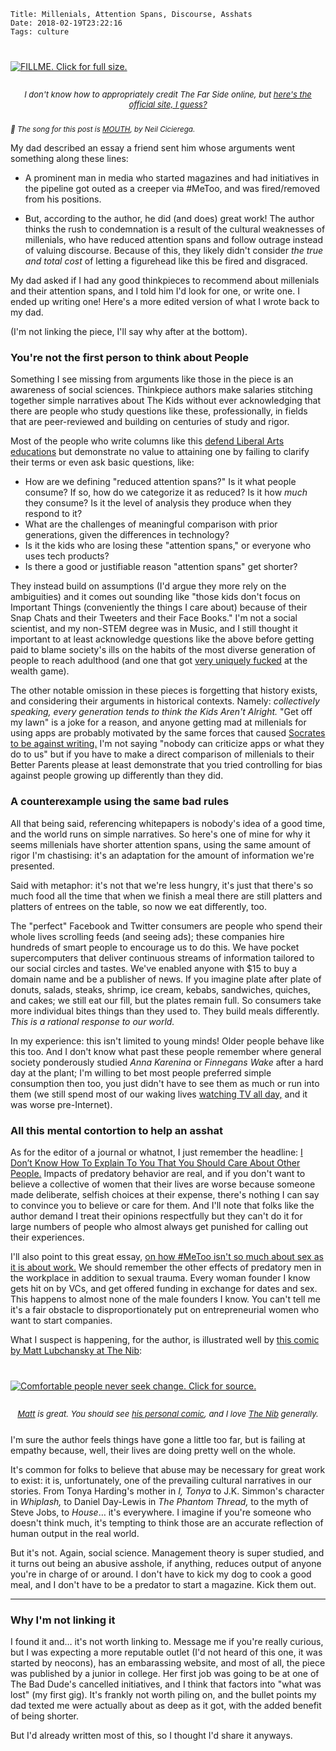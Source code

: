     Title: Millenials, Attention Spans, Discourse, Asshats
    Date: 2018-02-19T23:22:16
    Tags: culture

<div class="caption-img-block" style="margin: 25px auto;">
<a href="/img/2018/2/midvale.png" target="blank">
<img src="/img/2018/2/midvale_THUMB.png" alt="FILLME. Click for full size." style="margin: 15px auto;" />
</a>
<p style="font-style: italic; text-align: center; font-size: small">I don't
know how to appropriately credit The Far Side online, but
<a href="http://www.thefarside.com/">here's the official site, I guess?</a></p>
</div>

<small>_🎵 The song for this post is [MOUTH][9], by Neil Cicierega._</small>

My dad described an essay a friend sent him whose arguments went something along
these lines:

* A prominent man in media who started magazines and had initiatives in the pipeline
  got outed as a creeper via #MeToo, and was fired/removed from his positions.

* But, according to the author, he did (and does) great work! The author thinks
  the rush to condemnation is a result of the cultural weaknesses of millenials,
  who have reduced attention spans and follow outrage instead of valuing
  discourse. Because of this, they likely didn't consider _the true and total
  cost_ of letting a figurehead like this be fired and disgraced.

My dad asked if I had any good thinkpieces to recommend about millenials and
their attention spans, and I told him I'd look for one, or write one. I ended up
writing one! Here's a more edited version of what I wrote back to my dad.

(I'm not linking the piece, I'll say why after at the bottom).

<!-- more -->

<h3 id="youre-not-the-first-person-to-think-about-people">You're not the first person to think about People</h3>

Something I see missing from arguments like those in the piece is
an awareness of social sciences. Thinkpiece authors make salaries stitching
together simple narratives about The Kids without ever acknowledging that there
are people who study questions like these, professionally, in fields that are
peer-reviewed and building on centuries of study and rigor.

Most of the people who write columns like this [defend Liberal Arts
educations][7] but demonstrate no value to attaining one by failing to clarify
their terms or even ask basic questions, like:

* How are we defining "reduced attention spans?" Is it what people consume? If
  so, how do we categorize it as reduced? Is it how _much_ they consume? Is it
  the level of analysis they produce when they respond to it?
* What are the challenges of meaningful comparison with prior generations, given the
  differences in technology?
* Is it the kids who are losing these "attention spans," or everyone who uses
  tech products?
* Is there a good or justifiable reason "attention spans" get shorter?

They instead build on assumptions (I'd argue they more rely on the ambiguities)
and it comes out sounding like "those kids don't focus on Important Things
(conveniently the things I care about) because of their Snap Chats and their
Tweeters and their Face Books." I'm not a social scientist, and my non-STEM
degree was in Music, and I still thought it important to at least acknowledge
questions like the above before getting paid to blame society's ills on the
habits of the most diverse generation of people to reach adulthood (and one that
got [very uniquely fucked][8] at the wealth game).

The other notable omission in these pieces is forgetting that
history exists, and considering their arguments in historical contexts. Namely:
_collectively speaking, every generation tends to think the Kids Aren't
Alright._ "Get off my lawn" is a joke for a reason, and anyone getting mad at
millenials for using apps are probably motivated by the same forces that caused
[Socrates to be against writing.][1] I'm not saying "nobody can criticize apps
or what they do to us" but if you have to make a direct comparison of millenials
to their Better Parents please at least demonstrate that you tried
controlling for bias against people growing up differently than they did.

<h3 id="a-counterexample-using-the-same-bad-rules">A counterexample using the same bad rules</h3>

All that being said, referencing whitepapers is nobody's idea of a good time,
and the world runs on simple narratives. So here's one of mine for why it seems
millenials have shorter attention spans, using the same amount of rigor I'm
chastising: it's an adaptation for the amount of information we're presented.

Said with metaphor: it's not that we're less hungry, it's just that there's so
much food all the time that when we finish a meal there are still platters and
platters of entrees on the table, so now we eat differently, too.

The "perfect" Facebook and Twitter consumers are people who spend their whole
lives scrolling feeds (and seeing ads); these companies hire hundreds of smart
people to encourage us to do this. We have pocket supercomputers that deliver
continuous streams of information tailored to our social circles and tastes.
We've enabled anyone with $15 to buy a domain name and be a publisher of news.
If you imagine plate after plate of donuts, salads, steaks, shrimp, ice cream,
kebabs, sandwiches, quiches, and cakes; we still eat our fill, but the plates
remain full. So consumers take more individual bites things than they used to.
They build meals differently. _This is a rational response to our world._

In my experience: this isn't limited to young minds! Older people behave like
this too. And I don't know what past these people remember where general society
ponderously studied _Anna Karenina_ or _Finnegans Wake_ after a hard day at the
plant; I'm willing to bet most people preferred simple consumption then too, you
just didn't have to see them as much or run into them (we still spend most of
our waking lives [watching TV all day,][2] and it was worse pre-Internet).

<h3 id="all-this-mental-contortion-to-help-an-asshat">All this mental contortion to help an asshat</h3>

As for the editor of a journal or whatnot, I just remember the headline: [I
Don’t Know How To Explain To You That You Should Care About Other People.][3]
Impacts of predatory behavior are real, and if you don't want to believe a
collective of women that their lives are worse because someone made deliberate,
selfish choices at their expense, there's nothing I can say to convince you to
believe or care for them. And I'll note that folks like the author demand I
treat their opinions respectfully but they can't do it for large numbers of
people who almost always get punished for calling out their experiences.

I'll also point to this great essay, [on how #MeToo isn't so much about sex as
it is about work.][4] We should remember the other effects of predatory men in
the workplace in addition to sexual trauma. Every woman founder I know gets hit
on by VCs, and get offered funding in exchange for dates and sex. This happens
to almost none of the male founders I know. You can't tell me it's a fair 
obstacle to disproportionately put on entrepreneurial women who want to start
companies.

What I suspect is happening, for the author, is illustrated well by [this comic
by Matt Lubchansky at The Nib][5]:

<div class="caption-img-block" style="margin: 25px auto">
<a href="https://thenib.com/radical-centrism-101" target="blank">
  <img src="/img/2018/2/centrism_THUMB.png" alt="Comfortable people never seek change. Click for source." style="margin: 15px auto;" />
</a>
<p style="font-style: italic; text-align: center; font-size: small">
<a href="http://matt.pizza/">Matt</a> is great. You should see
<a href="http://www.listen-tome.com/">his personal comic</a>, and I love
<a href="https://thenib.com/">The Nib</a> generally.</p>
</div>

I'm sure the author feels things have gone a little too far, but is failing at
empathy because, well, their lives are doing pretty well on the whole.

It's common for folks to believe that abuse may be necessary for great work to
exist: it is, unfortunately, one of the prevailing cultural narratives in our
stories. From Tonya Harding's mother in _I, Tonya_ to J.K. Simmon's character
in _Whiplash,_ to Daniel Day-Lewis in _The Phantom Thread,_ to the myth of Steve
Jobs, to _House_… it's everywhere. I imagine if you're someone who doesn't think
much, it's tempting to think those are an accurate reflection of human output in
the real world.

But it's not. Again, social science. Management theory is super studied,
and it turns out being an abusive asshole, if anything, reduces output of anyone
you're in charge of or around. I don't have to kick my dog to cook a good meal,
and I don't have to be a predator to start a magazine. Kick them out.

---

<h3 id="why-im-not-linking-it">Why I'm not linking it</h3>

I found it and… it's not worth linking to. Message me if you're really curious,
but I was expecting a more reputable outlet (I'd not heard of this one, it was
started by neocons), has an embarassing website, and most of all, the piece was
published by a junior in college. Her first job was going to be at one of
The Bad Dude's cancelled initiatives, and I think that factors into "what was
lost" (my first gig). It's frankly not worth piling on, and the bullet points my
dad texted me were actually about as deep as it got, with the added benefit of
being shorter.

But I'd already written most of this, so I thought I'd share it anyways.

   [1]: http://apt46.net/2011/05/18/socrates-was-against-writing/
   [2]: https://www.recode.net/2016/6/27/12041028/tv-hours-per-week-nielsen
   [3]: https://www.huffingtonpost.com/entry/i-dont-know-how-to-explain-to-you-that-you-should_us_59519811e4b0f078efd98440
   [4]: https://www.thecut.com/2017/12/rebecca-traister-this-moment-isnt-just-about-sex.html
   [5]: https://thenib.com/radical-centrism-101
   [7]: http://www.nytimes.com/2010/06/08/opinion/08brooks.html
   [8]: http://highline.huffingtonpost.com/articles/en/poor-millennials/
   [9]: https://www.youtube.com/watch?v=XAsPeY8BsQU
